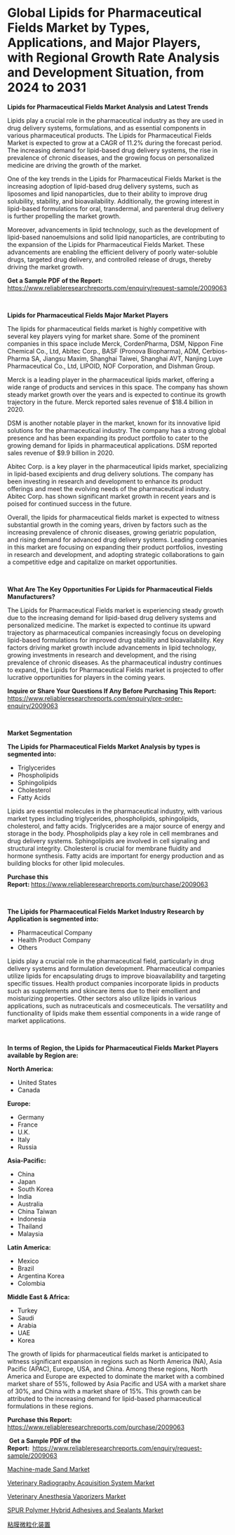 <p><h1>Global Lipids for Pharmaceutical Fields Market by Types, Applications, and Major Players, with Regional Growth Rate Analysis and Development Situation, from 2024 to 2031</h1></p><p><strong>Lipids for Pharmaceutical Fields Market Analysis and Latest Trends</strong></p>
<p><p>Lipids play a crucial role in the pharmaceutical industry as they are used in drug delivery systems, formulations, and as essential components in various pharmaceutical products. The Lipids for Pharmaceutical Fields Market is expected to grow at a CAGR of 11.2% during the forecast period. The increasing demand for lipid-based drug delivery systems, the rise in prevalence of chronic diseases, and the growing focus on personalized medicine are driving the growth of the market.</p><p>One of the key trends in the Lipids for Pharmaceutical Fields Market is the increasing adoption of lipid-based drug delivery systems, such as liposomes and lipid nanoparticles, due to their ability to improve drug solubility, stability, and bioavailability. Additionally, the growing interest in lipid-based formulations for oral, transdermal, and parenteral drug delivery is further propelling the market growth.</p><p>Moreover, advancements in lipid technology, such as the development of lipid-based nanoemulsions and solid lipid nanoparticles, are contributing to the expansion of the Lipids for Pharmaceutical Fields Market. These advancements are enabling the efficient delivery of poorly water-soluble drugs, targeted drug delivery, and controlled release of drugs, thereby driving the market growth.</p></p>
<p><strong>Get a Sample PDF of the Report:&nbsp;</strong> <a href="https://www.reliableresearchreports.com/enquiry/request-sample/2009063">https://www.reliableresearchreports.com/enquiry/request-sample/2009063</a></p>
<p>&nbsp;</p>
<p><strong>Lipids for Pharmaceutical Fields Major Market Players</strong></p>
<p><p>The lipids for pharmaceutical fields market is highly competitive with several key players vying for market share. Some of the prominent companies in this space include Merck, CordenPharma, DSM, Nippon Fine Chemical Co., Ltd, Abitec Corp., BASF (Pronova Biopharma), ADM, Cerbios-Pharma SA, Jiangsu Maxim, Shanghai Taiwei, Shanghai AVT, Nanjing Luye Pharmaceutical Co., Ltd, LIPOID, NOF Corporation, and Dishman Group.</p><p>Merck is a leading player in the pharmaceutical lipids market, offering a wide range of products and services in this space. The company has shown steady market growth over the years and is expected to continue its growth trajectory in the future. Merck reported sales revenue of $18.4 billion in 2020.</p><p>DSM is another notable player in the market, known for its innovative lipid solutions for the pharmaceutical industry. The company has a strong global presence and has been expanding its product portfolio to cater to the growing demand for lipids in pharmaceutical applications. DSM reported sales revenue of $9.9 billion in 2020.</p><p>Abitec Corp. is a key player in the pharmaceutical lipids market, specializing in lipid-based excipients and drug delivery solutions. The company has been investing in research and development to enhance its product offerings and meet the evolving needs of the pharmaceutical industry. Abitec Corp. has shown significant market growth in recent years and is poised for continued success in the future.</p><p>Overall, the lipids for pharmaceutical fields market is expected to witness substantial growth in the coming years, driven by factors such as the increasing prevalence of chronic diseases, growing geriatric population, and rising demand for advanced drug delivery systems. Leading companies in this market are focusing on expanding their product portfolios, investing in research and development, and adopting strategic collaborations to gain a competitive edge and capitalize on market opportunities.</p></p>
<p>&nbsp;</p>
<p><strong>What Are The Key Opportunities For Lipids for Pharmaceutical Fields Manufacturers?</strong></p>
<p><p>The Lipids for Pharmaceutical Fields market is experiencing steady growth due to the increasing demand for lipid-based drug delivery systems and personalized medicine. The market is expected to continue its upward trajectory as pharmaceutical companies increasingly focus on developing lipid-based formulations for improved drug stability and bioavailability. Key factors driving market growth include advancements in lipid technology, growing investments in research and development, and the rising prevalence of chronic diseases. As the pharmaceutical industry continues to expand, the Lipids for Pharmaceutical Fields market is projected to offer lucrative opportunities for players in the coming years.</p></p>
<p><strong>Inquire or Share Your Questions If Any Before Purchasing This Report:</strong> <a href="https://www.reliableresearchreports.com/enquiry/pre-order-enquiry/2009063">https://www.reliableresearchreports.com/enquiry/pre-order-enquiry/2009063</a></p>
<p>&nbsp;</p>
<p><strong>Market Segmentation</strong></p>
<p><strong>The Lipids for Pharmaceutical Fields Market Analysis by types is segmented into:</strong></p>
<p><ul><li>Triglycerides</li><li>Phospholipids</li><li>Sphingolipids</li><li>Cholesterol</li><li>Fatty Acids</li></ul></p>
<p><p>Lipids are essential molecules in the pharmaceutical industry, with various market types including triglycerides, phospholipids, sphingolipids, cholesterol, and fatty acids. Triglycerides are a major source of energy and storage in the body. Phospholipids play a key role in cell membranes and drug delivery systems. Sphingolipids are involved in cell signaling and structural integrity. Cholesterol is crucial for membrane fluidity and hormone synthesis. Fatty acids are important for energy production and as building blocks for other lipid molecules.</p></p>
<p><strong>Purchase this Report:&nbsp;</strong><a href="https://www.reliableresearchreports.com/purchase/2009063">https://www.reliableresearchreports.com/purchase/2009063</a></p>
<p>&nbsp;</p>
<p><strong>The Lipids for Pharmaceutical Fields Market Industry Research by Application is segmented into:</strong></p>
<p><ul><li>Pharmaceutical Company</li><li>Health Product Company</li><li>Others</li></ul></p>
<p><p>Lipids play a crucial role in the pharmaceutical field, particularly in drug delivery systems and formulation development. Pharmaceutical companies utilize lipids for encapsulating drugs to improve bioavailability and targeting specific tissues. Health product companies incorporate lipids in products such as supplements and skincare items due to their emollient and moisturizing properties. Other sectors also utilize lipids in various applications, such as nutraceuticals and cosmeceuticals. The versatility and functionality of lipids make them essential components in a wide range of market applications.</p></p>
<p>&nbsp;</p>
<p><strong>In terms of Region, the Lipids for Pharmaceutical Fields Market Players available by Region are:</strong></p>
<p>
    <p> <strong> North America: </strong>
        <ul>
            <li>United States</li>
            <li>Canada</li>
        </ul>
        </p> 
    <p> <strong> Europe: </strong>
        <ul>
            <li>Germany</li>
            <li>France</li>
            <li>U.K.</li>
            <li>Italy</li>
            <li>Russia</li>
        </ul>
        </p> 
    <p> <strong> Asia-Pacific: </strong>
        <ul>
            <li>China</li>
            <li>Japan</li>
            <li>South Korea</li>
            <li>India</li>
            <li>Australia</li>
            <li>China Taiwan</li>
            <li>Indonesia</li>
            <li>Thailand</li>
            <li>Malaysia</li>
        </ul>
        </p> 
    <p> <strong> Latin America: </strong>
        <ul>
            <li>Mexico</li>
            <li>Brazil</li>
            <li>Argentina Korea</li>
            <li>Colombia</li>
        </ul>
        </p> 
    <p> <strong> Middle East & Africa: </strong>
        <ul>
            <li>Turkey</li>
            <li>Saudi</li>
            <li>Arabia</li>
            <li>UAE</li>
            <li>Korea</li>
        </ul>
    </p>
    </p>
<p><p>The growth of lipids for pharmaceutical fields market is anticipated to witness significant expansion in regions such as North America (NA), Asia Pacific (APAC), Europe, USA, and China. Among these regions, North America and Europe are expected to dominate the market with a combined market share of 55%, followed by Asia Pacific and USA with a market share of 30%, and China with a market share of 15%. This growth can be attributed to the increasing demand for lipid-based pharmaceutical formulations in these regions.</p></p>
<p><strong>Purchase this Report: </strong><a href="https://www.reliableresearchreports.com/purchase/2009063">https://www.reliableresearchreports.com/purchase/2009063</a></p>
<p>&nbsp;<strong>Get a Sample PDF of the Report:&nbsp;&nbsp;</strong><a href="https://www.reliableresearchreports.com/enquiry/request-sample/2009063">https://www.reliableresearchreports.com/enquiry/request-sample/2009063</a></p>
<p><strong></strong></p>
<p><p><a href="https://github.com/jerrycopelandthomaswsqd8q/Market-Research-Report-List-1/blob/main/machine-made-sand-market.md">Machine-made Sand Market</a></p><p><a href="https://issuu.com/reportprime-2/docs/veterinary-radiography-acquisition-system-market-s">Veterinary Radiography Acquisition System Market</a></p><p><a href="https://issuu.com/reportprime-2/docs/veterinary-anesthesia-vaporizers-market-size-2030.">Veterinary Anesthesia Vaporizers Market</a></p><p><a href="https://github.com/brenzgnarento/Market-Research-Report-List-1/blob/main/spur-polymer-hybrid-adhesives-and-sealants-market.md">SPUR Polymer Hybrid Adhesives and Sealants Market</a></p><p><a href="https://github.com/jkjreqjscoxx7/Market-Research-Report-List-1/blob/main/37390392478.md">粘膜微粒化装置</a></p></p>